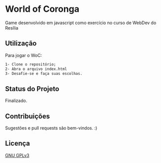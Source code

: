 # World of Coronga 
Game desenvolvido em javascript como exercício no curso de WebDev do Resília

## Utilização

Para jogar o WoC:
```html
1- Clone o repositório;
2- Abra o arquivo index.html
3- Desafie-se e faça suas escolhas.
```
## Status do Projeto
Finalizado.

## Contribuições
Sugestões e pull requests são bem-vindos. :)

## Licença 
[GNU GPLv3](https://choosealicense.com/licenses/gpl-3.0/)
